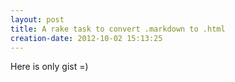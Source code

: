 ```yaml
---
layout: post
title: A rake task to convert .markdown to .html
creation-date: 2012-10-02 15:13:25
---
```

Here is only gist =)
<script src="https://gist.github.com/3816634.js?file=gistfile1.rb"></script>
